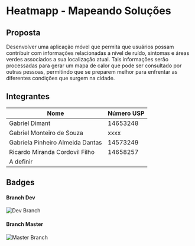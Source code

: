 # Heatmapp - Mapeando Soluções 

## Proposta 
Desenvolver uma aplicação móvel que permita que usuários possam contribuir com informações relacionadas a nível de ruído, sintomas e áreas verdes associados a sua localização atual. 
Tais informações serão processadas para gerar um mapa de calor que pode ser consultado por outras pessoas, permitindo que se preparem melhor para enfrentar as diferentes condições que surgem na cidade.

## Integrantes 

| Nome                                 | Número USP |
|--------------------------------------|------------|
| Gabriel Dimant                       | 14653248   |
| Gabriel Monteiro de Souza            | xxxx       |
| Gabriela Pinheiro Almeida Dantas     | 14573249   |
| Ricardo Miranda Cordovil Filho       | 14658257   |
| A definir                            |            |

## Badges
#### Branch Dev 
![Dev Branch](https://github.com/gabi-pinheiro/heatmapp/actions/workflows/blank.yml/badge.svg?branch=dev)

#### Branch Master 
![Master Branch](https://github.com/gabi-pinheiro/heatmapp/actions/workflows/blank.yml/badge.svg?branch=master)


